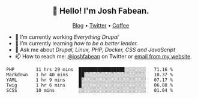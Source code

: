 <h2 align="center">👋 Hello! I'm Josh Fabean.</h2>
<p align="center">
  <a href="https://joshfabean.com">Blog</a> •
  <a href="https://twitter.com/fabean">Twitter</a> •
  <a href="https://www.buymeacoffee.com/LSxne6Yr4">Coffee</a>
</p>

- 🔭 I’m currently working *Everything Drupal*
- 🌱 I’m currently learning *how to be a better leader.*
- 💬 Ask me about *Drupal, Linux, PHP, Docker, CSS and JavaScript*
- 📫 How to reach me: [@joshfabean](https://twitter.com/joshfabean) on Twitter or [email from my website](https://joshfabean.com).

<!--START_SECTION:waka-->
```text
PHP        11 hrs 29 mins  █████████████████░░░░░░░░   71.16 % 
Markdown   1 hr 40 mins    ██░░░░░░░░░░░░░░░░░░░░░░░   10.37 % 
YAML       1 hr 9 mins     █░░░░░░░░░░░░░░░░░░░░░░░░   07.17 % 
Twig       1 hr 6 mins     █░░░░░░░░░░░░░░░░░░░░░░░░   06.88 % 
SCSS       10 mins         ░░░░░░░░░░░░░░░░░░░░░░░░░   01.04 %
```
<!--END_SECTION:waka-->

<!--
**fabean/fabean** is a ✨ _special_ ✨ repository because its `README.md` (this file) appears on your GitHub profile.

Here are some ideas to get you started:

- 🔭 I’m currently working on ...
- 🌱 I’m currently learning ...
- 👯 I’m looking to collaborate on ...
- 🤔 I’m looking for help with ...
- 💬 Ask me about ...
- 📫 How to reach me: ...
- 😄 Pronouns: ...
- ⚡ Fun fact: ...
-->
